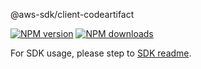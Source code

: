 @aws-sdk/client-codeartifact

[![NPM version](https://img.shields.io/npm/v/@aws-sdk/client-codeartifact/rc.svg)](https://www.npmjs.com/package/@aws-sdk/client-codeartifact)
[![NPM downloads](https://img.shields.io/npm/dm/@aws-sdk/client-codeartifact.svg)](https://www.npmjs.com/package/@aws-sdk/client-codeartifact)

For SDK usage, please step to [SDK readme](https://github.com/aws/aws-sdk-js-v3).
